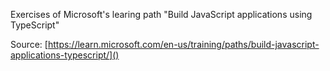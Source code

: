 Exercises of Microsoft's learing path "Build JavaScript applications using TypeScript"

Source: [https://learn.microsoft.com/en-us/training/paths/build-javascript-applications-typescript/]()
